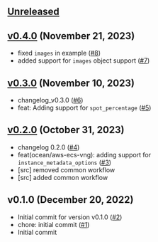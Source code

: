 <a name="unreleased"></a>
## [Unreleased]



<a name="v0.4.0"></a>
## [v0.4.0] (November 21, 2023)

- fixed  `images` in example ([#8](https://github.com/spotinst/terraform-spotinst-ocean-aws-ecs-vng/issues/8))
- added support for `images` object support ([#7](https://github.com/spotinst/terraform-spotinst-ocean-aws-ecs-vng/issues/7))


<a name="v0.3.0"></a>
## [v0.3.0] (November 10, 2023)

- changelog_v0.3.0 ([#6](https://github.com/spotinst/terraform-spotinst-ocean-aws-ecs-vng/issues/6))
- feat: Adding support for `spot_percentage` ([#5](https://github.com/spotinst/terraform-spotinst-ocean-aws-ecs-vng/issues/5))


<a name="v0.2.0"></a>
## [v0.2.0] (October 31, 2023)

- changelog 0.2.0 ([#4](https://github.com/spotinst/terraform-spotinst-ocean-aws-ecs-vng/issues/4))
- feat(ocean/aws-ecs-vng): adding support for `instance_metadata_options` ([#3](https://github.com/spotinst/terraform-spotinst-ocean-aws-ecs-vng/issues/3))
- [src] removed common workflow
- [src] added common workflow


<a name="v0.1.0"></a>
## v0.1.0 (December 20, 2022)

- Initial commit for version v0.1.0 ([#2](https://github.com/spotinst/terraform-spotinst-ocean-aws-ecs-vng/issues/2))
- chore: initial commit ([#1](https://github.com/spotinst/terraform-spotinst-ocean-aws-ecs-vng/issues/1))
- Initial commit


[Unreleased]: https://github.com/spotinst/terraform-spotinst-ocean-aws-ecs-vng/compare/v0.4.0...HEAD
[v0.4.0]: https://github.com/spotinst/terraform-spotinst-ocean-aws-ecs-vng/compare/v0.3.0...v0.4.0
[v0.3.0]: https://github.com/spotinst/terraform-spotinst-ocean-aws-ecs-vng/compare/v0.2.0...v0.3.0
[v0.2.0]: https://github.com/spotinst/terraform-spotinst-ocean-aws-ecs-vng/compare/v0.1.0...v0.2.0
